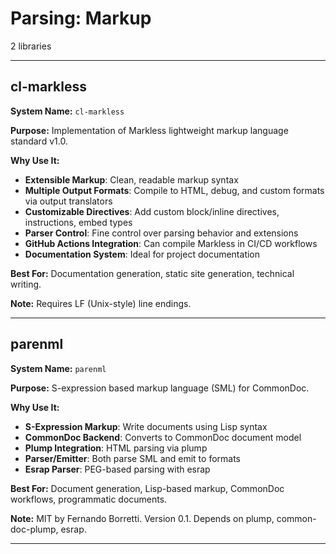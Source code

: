 # Parsing: Markup

2 libraries

---

## cl-markless

**System Name:** `cl-markless`

**Purpose:** Implementation of Markless lightweight markup language standard v1.0.

**Why Use It:**
- **Extensible Markup**: Clean, readable markup syntax
- **Multiple Output Formats**: Compile to HTML, debug, and custom formats via output translators
- **Customizable Directives**: Add custom block/inline directives, instructions, embed types
- **Parser Control**: Fine control over parsing behavior and extensions
- **GitHub Actions Integration**: Can compile Markless in CI/CD workflows
- **Documentation System**: Ideal for project documentation

**Best For:** Documentation generation, static site generation, technical writing.

**Note:** Requires LF (Unix-style) line endings.

---


## parenml

**System Name:** `parenml`

**Purpose:** S-expression based markup language (SML) for CommonDoc.

**Why Use It:**
- **S-Expression Markup**: Write documents using Lisp syntax
- **CommonDoc Backend**: Converts to CommonDoc document model
- **Plump Integration**: HTML parsing via plump
- **Parser/Emitter**: Both parse SML and emit to formats
- **Esrap Parser**: PEG-based parsing with esrap

**Best For:** Document generation, Lisp-based markup, CommonDoc workflows, programmatic documents.

**Note:** MIT by Fernando Borretti. Version 0.1. Depends on plump, common-doc-plump, esrap.

---


